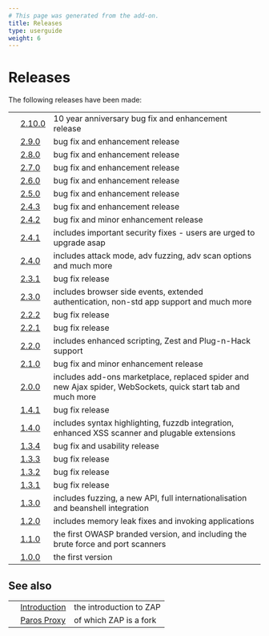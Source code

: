 ```yaml
---
# This page was generated from the add-on.
title: Releases
type: userguide
weight: 6
---
```


# Releases

The following releases have been made:

|   |                                          |                                                                                                              |
|---|------------------------------------------|--------------------------------------------------------------------------------------------------------------|
|   | [2.10.0](/docs/desktop/releases/2.10.0/) | 10 year anniversary bug fix and enhancement release                                                          |
|   | [2.9.0](/docs/desktop/releases/2.9.0/)   | bug fix and enhancement release                                                                              |
|   | [2.8.0](/docs/desktop/releases/2.8.0/)   | bug fix and enhancement release                                                                              |
|   | [2.7.0](/docs/desktop/releases/2.7.0/)   | bug fix and enhancement release                                                                              |
|   | [2.6.0](/docs/desktop/releases/2.6.0/)   | bug fix and enhancement release                                                                              |
|   | [2.5.0](/docs/desktop/releases/2.5.0/)   | bug fix and enhancement release                                                                              |
|   | [2.4.3](/docs/desktop/releases/2.4.3/)   | bug fix and enhancement release                                                                              |
|   | [2.4.2](/docs/desktop/releases/2.4.2/)   | bug fix and minor enhancement release                                                                        |
|   | [2.4.1](/docs/desktop/releases/2.4.1/)   | includes important security fixes - users are urged to upgrade asap                                          |
|   | [2.4.0](/docs/desktop/releases/2.4.0/)   | includes attack mode, adv fuzzing, adv scan options and much more                                            |
|   | [2.3.1](/docs/desktop/releases/2.3.1/)   | bug fix release                                                                                              |
|   | [2.3.0](/docs/desktop/releases/2.3.0/)   | includes browser side events, extended authentication, non-std app support and much more                     |
|   | [2.2.2](/docs/desktop/releases/2.2.2/)   | bug fix release                                                                                              |
|   | [2.2.1](/docs/desktop/releases/2.2.1/)   | bug fix release                                                                                              |
|   | [2.2.0](/docs/desktop/releases/2.2.0/)   | includes enhanced scripting, Zest and Plug-n-Hack support                                                    |
|   | [2.1.0](/docs/desktop/releases/2.1.0/)   | bug fix and minor enhancement release                                                                        |
|   | [2.0.0](/docs/desktop/releases/2.0.0/)   | includes add-ons marketplace, replaced spider and new Ajax spider, WebSockets, quick start tab and much more |
|   | [1.4.1](/docs/desktop/releases/1.4.1/)   | bug fix release                                                                                              |
|   | [1.4.0](/docs/desktop/releases/1.4.0/)   | includes syntax highlighting, fuzzdb integration, enhanced XSS scanner and plugable extensions               |
|   | [1.3.4](/docs/desktop/releases/1.3.4/)   | bug fix and usability release                                                                                |
|   | [1.3.3](/docs/desktop/releases/1.3.3/)   | bug fix release                                                                                              |
|   | [1.3.2](/docs/desktop/releases/1.3.2/)   | bug fix release                                                                                              |
|   | [1.3.1](/docs/desktop/releases/1.3.1/)   | bug fix release                                                                                              |
|   | [1.3.0](/docs/desktop/releases/1.3.0/)   | includes fuzzing, a new API, full internationalisation and beanshell integration                             |
|   | [1.2.0](/docs/desktop/releases/1.2.0/)   | includes memory leak fixes and invoking applications                                                         |
|   | [1.1.0](/docs/desktop/releases/1.1.0/)   | the first OWASP branded version, and including the brute force and port scanners                             |
|   | [1.0.0](/docs/desktop/releases/1.0.0/)   | the first version                                                                                            |

## See also

|   |                                     |                         |
|---|-------------------------------------|-------------------------|
|   | [Introduction](/docs/desktop/)      | the introduction to ZAP |
|   | [Paros Proxy](/docs/desktop/paros/) | of which ZAP is a fork  |
